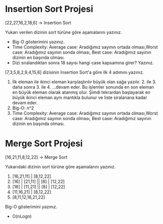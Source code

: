 # Insertion Sort Projesi
[22,27,16,2,18,6] -> Insertion Sort

Yukarı verilen dizinin sort türüne göre aşamalarını yazınız.
- Big-O gösterimini yazınız.
- Time Complexity: Average case: Aradığımız sayının ortada olması,Worst case: Aradığımız sayının sonda olması, Best case: Aradığımız sayının dizinin en başında olması.
- Dizi sıralandıktan sonra 18 sayısı hangi case kapsamına girer? Yazınız.


[7,3,5,8,2,9,4,15,6] dizisinin Insertion Sort'a göre ilk 4 adımını yazınız.

1.  İlk eleman ile ikinci eleman karşılaştırılır büyük olan sağa yazılır.  2. ile 3. daha sonra 3. ile 4. ...devam eder. Bu işlemler sonunda en son eleman en büyük eleman olarak atanmış olur. Şimdi tekrardan başlayarak en büyük ikinci eleman aynı mantıkla bulunur ve liste siralanana kadar devam eder.
2.  Big-O: n^2
3.  Time Complexity: Average case: Aradığımız sayının ortada olması,Worst case: Aradığımız sayının sonda olması, Best case: Aradığımız sayının dizinin en başında olması.

# Merge Sort Projesi
[16,21,11,8,12,22] -> Merge Sort

Yukarıdaki dizinin sort türüne göre aşamalarını yazınız.
1.  [16,21,11] | [8,12,22]
2.  [16] | [21,11] || [8] | [12,22]
3.  [16] | [11,21] || [8] | [12,22]
4.  [11,16,21] | [8,12,22]
5.  [8,11,12,16,21,22]

Big-O gösterimini yazınız.
- O(nLogn)







